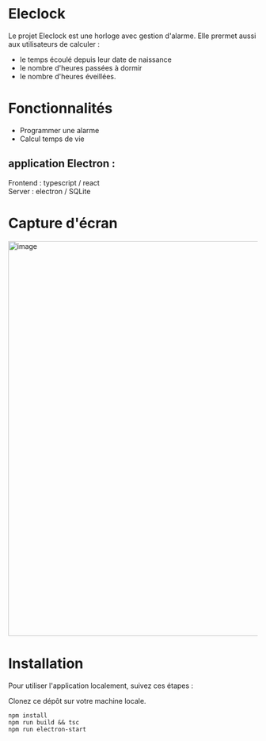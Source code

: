 # Eleclock

Le projet Eleclock est une horloge avec gestion d'alarme. Elle prermet aussi aux utilisateurs de calculer : 
- le temps écoulé depuis leur date de naissance 
- le nombre d'heures passées à dormir 
- le nombre d'heures éveillées.

# Fonctionnalités

- Programmer une alarme
- Calcul temps de vie

## application Electron :

Frontend : typescript / react <br/>
Server : electron / SQLite

# Capture d'écran

<img width="797" alt="image" src="https://github.com/icampillo/Eleclock/assets/25935434/dd2ec5ef-bfce-4be5-9163-6d0003ac7207">

# Installation

Pour utiliser l'application localement, suivez ces étapes :

Clonez ce dépôt sur votre machine locale.

```
npm install
npm run build && tsc
npm run electron-start
```
